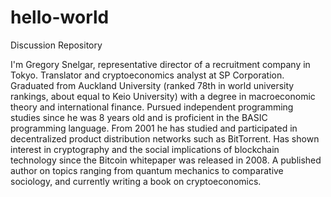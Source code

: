 # hello-world
Discussion Repository

I'm Gregory Snelgar, representative director of a recruitment company in Tokyo.
Translator and cryptoeconomics analyst at SP Corporation.
Graduated from Auckland University (ranked 78th in world university rankings, about equal to Keio University) with a degree in macroeconomic theory and international finance.
Pursued independent programming studies since he was 8 years old and is proficient in the BASIC programming language.
From 2001 he has studied and participated in decentralized product distribution networks such as BitTorrent.
Has shown interest in cryptography and the social implications of blockchain technology since the Bitcoin whitepaper was released in 2008.
A published author on topics ranging from quantum mechanics to comparative sociology, and currently writing a book on cryptoeconomics.
